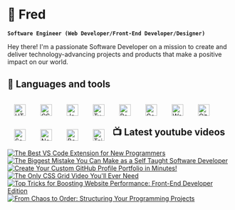 # 🌌 Fred
 
**`Software Engineer (Web Developer/Front-End Developer/Designer)`**

Hey there! I'm a passionate Software Developer on a mission to create and deliver technology-advancing projects and products that make a positive impact on our world.

<h2>🧰 Languages and tools</h2>

 <img align="left" alt="HTML" width="26px" style="padding:15px;" src="https://cdn.jsdelivr.net/gh/devicons/devicon/icons/html5/html5-plain.svg" />
<img align="left" alt="CSS" width="26px" style="padding:15px;" src="https://cdn.jsdelivr.net/gh/devicons/devicon/icons/css3/css3-plain.svg" />
<img align="left" alt="JavaScript" width="26px" style="padding:15px;" src="https://cdn.jsdelivr.net/gh/devicons/devicon/icons/javascript/javascript-plain.svg" />
<img align="left" alt="TypeScript" width="26px" style="padding:15px;" src="https://cdn.jsdelivr.net/gh/devicons/devicon/icons/typescript/typescript-plain.svg" />
<img align="left" alt="React" width="26px" style="padding:15px;" src="https://cdn.jsdelivr.net/gh/devicons/devicon/icons/react/react-original.svg" />
<img align="left" alt="Gatsby" width="26px" style="padding:15px;" src="https://cdn.jsdelivr.net/gh/devicons/devicon/icons/vuejs/vuejs-original.svg" />
<img align="left" alt="WordPress" width="26px" style="padding:15px;" src="https://cdn.jsdelivr.net/gh/devicons/devicon/icons/wordpress/wordpress-plain.svg" />
<img align="left" alt="Git" width="26px" style="padding:15px;" src="https://cdn.jsdelivr.net/gh/devicons/devicon/icons/git/git-original.svg" />
<img align="left" alt="Sass" width="26px" style="padding:15px;" src="https://cdn.jsdelivr.net/gh/devicons/devicon/icons/sass/sass-original.svg" />
<img align="left" alt="NodeJS" width="26px" style="padding:15px;" src="https://cdn.jsdelivr.net/gh/devicons/devicon/icons/nodejs/nodejs-original.svg" />
<img align="left" alt="Bootstrap" width="26px" style="padding:15px;" src="https://cdn.jsdelivr.net/gh/devicons/devicon/icons/bootstrap/bootstrap-plain.svg" />
<img align="left" alt="Tailwind" width="26px" style="padding:15px;" src="https://cdn.jsdelivr.net/gh/devicons/devicon/icons/tailwindcss/tailwindcss-plain.svg" />
<br />
<br /> 

<h2>📺 Latest youtube videos</h2>

<!-- BEGIN YOUTUBE-CARDS -->
[![The Best VS Code Extension for New Programmers](https://ytcards.demolab.com/?id=YCkdWXO39gc&title=The+Best+VS+Code+Extension+for+New+Programmers&lang=en&timestamp=1690248619&background_color=%230d1117&title_color=%23ffffff&stats_color=%23dedede&max_title_lines=1&width=250&border_radius=5&duration=353 "The Best VS Code Extension for New Programmers")](https://www.youtube.com/watch?v=YCkdWXO39gc)
[![The Biggest Mistake You Can Make as a Self Taught Software Developer](https://ytcards.demolab.com/?id=imRcOdZj29Y&title=The+Biggest+Mistake+You+Can+Make+as+a+Self+Taught+Software+Developer&lang=en&timestamp=1689681638&background_color=%230d1117&title_color=%23ffffff&stats_color=%23dedede&max_title_lines=1&width=250&border_radius=5&duration=401 "The Biggest Mistake You Can Make as a Self Taught Software Developer")](https://www.youtube.com/watch?v=imRcOdZj29Y)
[![Create Your Custom GitHub Profile Portfolio in Minutes!](https://ytcards.demolab.com/?id=Oyh0yBJMLrM&title=Create+Your+Custom+GitHub+Profile+Portfolio+in+Minutes%21&lang=en&timestamp=1680338285&background_color=%230d1117&title_color=%23ffffff&stats_color=%23dedede&max_title_lines=1&width=250&border_radius=5&duration=893 "Create Your Custom GitHub Profile Portfolio in Minutes!")](https://www.youtube.com/watch?v=Oyh0yBJMLrM)
[![The Only CSS Grid Video You'll Ever Need](https://ytcards.demolab.com/?id=adsEUM6xGvI&title=The+Only+CSS+Grid+Video+You%27ll+Ever+Need&lang=en&timestamp=1679785202&background_color=%230d1117&title_color=%23ffffff&stats_color=%23dedede&max_title_lines=1&width=250&border_radius=5&duration=1387 "The Only CSS Grid Video You'll Ever Need")](https://www.youtube.com/watch?v=adsEUM6xGvI)
[![Top Tricks for Boosting Website Performance: Front-End Developer Edition](https://ytcards.demolab.com/?id=x99LVbOTgt4&title=Top+Tricks+for+Boosting+Website+Performance%3A+Front-End+Developer+Edition&lang=en&timestamp=1679374819&background_color=%230d1117&title_color=%23ffffff&stats_color=%23dedede&max_title_lines=1&width=250&border_radius=5&duration=1240 "Top Tricks for Boosting Website Performance: Front-End Developer Edition")](https://www.youtube.com/watch?v=x99LVbOTgt4)
[![From Chaos to Order: Structuring Your Programming Projects](https://ytcards.demolab.com/?id=djPrljZsVxc&title=From+Chaos+to+Order%3A+Structuring+Your+Programming+Projects&lang=en&timestamp=1678590017&background_color=%230d1117&title_color=%23ffffff&stats_color=%23dedede&max_title_lines=1&width=250&border_radius=5&duration=988 "From Chaos to Order: Structuring Your Programming Projects")](https://www.youtube.com/watch?v=djPrljZsVxc)
<!-- END YOUTUBE-CARDS -->
 
<!--- <h2>⚡ Stats<h2> --->

<!--- ![Fred GitHub stats](https://github-readme-stats.vercel.app/api?username=fred-gutierrez&show_icons=true&theme=vision-friendly-dark&hide_border=true) --->

<!--- ![Top Langs](https://github-readme-stats.vercel.app/api/top-langs/?username=fred-gutierrez&hide=html&layout=compact&langs_count=6&theme=vision-friendly-dark&hide_border=true) --->
